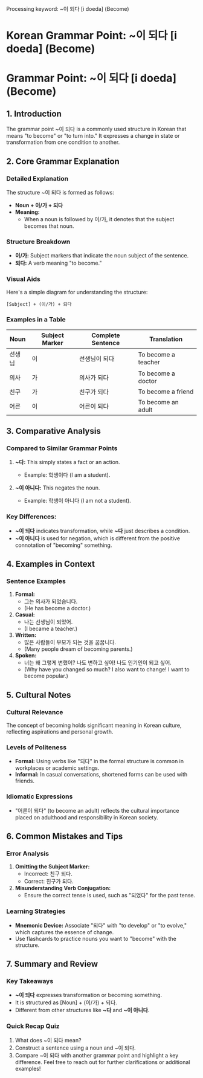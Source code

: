 Processing keyword: ~이 되다 [i doeda] (Become)
# Korean Grammar Point: ~이 되다 [i doeda] (Become)
# Grammar Point: ~이 되다 [i doeda] (Become)
## 1. Introduction
The grammar point ~이 되다 is a commonly used structure in Korean that means "to become" or "to turn into." It expresses a change in state or transformation from one condition to another.
## 2. Core Grammar Explanation
### Detailed Explanation
The structure ~이 되다 is formed as follows:
- **Noun + 이/가 + 되다**
- **Meaning:** 
  - When a noun is followed by 이/가, it denotes that the subject becomes that noun.
### Structure Breakdown
- **이/가:** Subject markers that indicate the noun subject of the sentence.
- **되다:** A verb meaning "to become."
### Visual Aids
Here's a simple diagram for understanding the structure:
```
[Subject] + (이/가) + 되다
```
### Examples in a Table
| Noun        | Subject Marker | Complete Sentence               | Translation               |
|-------------|----------------|----------------------------------|---------------------------|
| 선생님     | 이             | 선생님이 되다                   | To become a teacher       |
| 의사       | 가             | 의사가 되다                     | To become a doctor        |
| 친구       | 가             | 친구가 되다                     | To become a friend        |
| 어른       | 이             | 어른이 되다                     | To become an adult        |
## 3. Comparative Analysis
### Compared to Similar Grammar Points
1. **~다:** This simply states a fact or an action. 
   - Example: 학생이다 (I am a student).
   
2. **~이 아니다:** This negates the noun. 
   - Example: 학생이 아니다 (I am not a student).
### Key Differences:
- **~이 되다** indicates transformation, while **~다** just describes a condition.
- **~이 아니다** is used for negation, which is different from the positive connotation of "becoming" something.
## 4. Examples in Context
### Sentence Examples
1. **Formal:**
   - 그는 의사가 되었습니다. 
   - (He has become a doctor.)
2. **Casual:**
   - 나는 선생님이 되었어.
   - (I became a teacher.)
3. **Written:**
   - 많은 사람들이 부모가 되는 것을 꿈꿉니다.
   - (Many people dream of becoming parents.)
4. **Spoken:**
   - 너는 왜 그렇게 변했어? 나도 변하고 싶어! 나도 인기인이 되고 싶어.
   - (Why have you changed so much? I also want to change! I want to become popular.)
## 5. Cultural Notes
### Cultural Relevance
The concept of becoming holds significant meaning in Korean culture, reflecting aspirations and personal growth. 
### Levels of Politeness
- **Formal:** Using verbs like "되다" in the formal structure is common in workplaces or academic settings.
- **Informal:** In casual conversations, shortened forms can be used with friends.
### Idiomatic Expressions
- "어른이 되다" (to become an adult) reflects the cultural importance placed on adulthood and responsibility in Korean society.
## 6. Common Mistakes and Tips
### Error Analysis
1. **Omitting the Subject Marker:** 
   - Incorrect: 친구 되다. 
   - Correct: 친구가 되다.
2. **Misunderstanding Verb Conjugation:** 
   - Ensure the correct tense is used, such as "되었다" for the past tense.
### Learning Strategies
- **Mnemonic Device:** Associate "되다" with "to develop" or "to evolve," which captures the essence of change.
- Use flashcards to practice nouns you want to "become" with the structure.
## 7. Summary and Review
### Key Takeaways
- **~이 되다** expresses transformation or becoming something.
- It is structured as [Noun] + (이/가) + 되다.
- Different from other structures like **~다** and **~이 아니다**.
### Quick Recap Quiz
1. What does ~이 되다 mean?
2. Construct a sentence using a noun and ~이 되다.
3. Compare ~이 되다 with another grammar point and highlight a key difference.
Feel free to reach out for further clarifications or additional examples!
